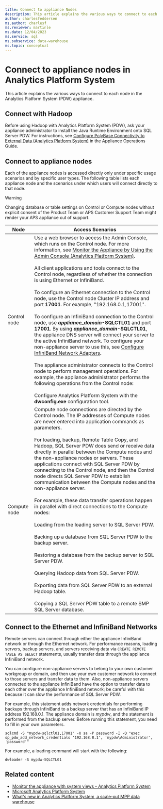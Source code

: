 ```yaml
---
title: Connect to appliance Nodes
description: This article explains the various ways to connect to each node in the Analytics Platform System appliance.
author: charlesfeddersen
ms.author: charlesf
ms.reviewer: martinle
ms.date: 12/04/2023
ms.service: sql
ms.subservice: data-warehouse
ms.topic: conceptual
---
```


# Connect to appliance nodes in Analytics Platform System
This article explains the various ways to connect to each node in the Analytics Platform System (PDW) appliance.  
  
## <a id="connecting-with-hadoop"></a> Connect with Hadoop
Before using Hadoop with Analytics Platform System (PDW), ask your appliance administrator to install the Java Runtime Environment onto SQL Server PDW. For instructions, see [Configure PolyBase Connectivity to External Data (Analytics Platform System)](configure-polybase-connectivity-to-external-data.md) in the Appliance Operations Guide.  
  
## <a id="ConnectingToIndividualNodes"></a> Connect to appliance nodes
Each of the appliance nodes is accessed directly only under specific usage scenarios and by specific user types. The following table lists each appliance node and the scenarios under which users will connect directly to that node.  
  
<!-- MISSING LINKS For information on the purpose of each node, see [Understanding SQL Server PDW (SQL Server PDW)](../sqlpdw/understanding-sql-server-pdw-sql-server-pdw.md).  -->  

> [!WARNING]  
> Changing database or table settings on Control or Compute nodes without explicit consent of the Product Team or APS Customer Support Team might render your APS appliance out of support.
  
|Node|Access Scenarios|
|-|-|
|Control node|Use a web browser to access the Admin Console, which runs on the Control node. For more information, see [Monitor the Appliance by Using the Admin Console (Analytics Platform System)](monitor-the-appliance-by-using-the-admin-console.md).<br /><br />All client applications and tools connect to the Control node, regardless of whether the connection is using Ethernet or InfiniBand.<br /><br />To configure an Ethernet connection to the Control node, use the Control node Cluster IP address and port **17001**. For example, "192.168.0.1,17001".<br /><br />To configure an InfiniBand connection to the Control node, use <strong>*appliance_domain*-SQLCTL01</strong> and port **17001**. By using <strong>*appliance_domain*-SQLCTL01</strong>, the appliance DNS server will connect your server to the active InfiniBand network. To configure your non-appliance server to use this, see [Configure InfiniBand Network Adapters](configure-infiniband-network-adapters.md).<br /><br />The appliance administrator connects to the Control node to perform management operations. For example, the appliance administrator performs the following operations from the Control node:<br /><br />Configure Analytics Platform System with the **dwconfig.exe** configuration tool.|  
|Compute node|Compute node connections are directed by the Control node. The IP addresses of Compute nodes are never entered into application commands as parameters.<br /><br />For loading, backup, Remote Table Copy, and Hadoop, SQL Server PDW does send or receive data directly in parallel between the Compute nodes and the non-appliance nodes or servers. These applications connect with SQL Server PDW by connecting to the Control node, and then the Control node directs SQL Server PDW to establish communication between the Compute nodes and the non-appliance server.<br /><br />For example, these data transfer operations happen in parallel with direct connections to the Compute nodes:<br /><br />Loading from the loading server to SQL Server PDW.<br /><br />Backing up a database from SQL Server PDW to the backup server.<br /><br />Restoring a database from the backup server to SQL Server PDW.<br /><br />Querying Hadoop data from SQL Server PDW.<br /><br />Exporting data from SQL Server PDW to an external Hadoop table.<br /><br />Copying a SQL Server PDW table to a remote SMP SQL Server database.|  
  
## <a id="connecting-to-the-ethernet-and-infiniband-networks"></a> Connect to the Ethernet and InfiniBand Networks
Remote servers can connect through either the appliance InfiniBand network or through the Ethernet network. For performance reasons, loading servers, backup servers, and servers receiving data via `CREATE REMOTE TABLE AS SELECT` statements, usually transfer data through the appliance InfiniBand network.  
  
You can configure non-appliance servers to belong to your own customer workgroup or domain, and then use your own customer network to connect to those servers and transfer data to them. Also, non-appliance servers connected to the appliance InfiniBand have the option to transfer data to each other over the appliance InfiniBand network; be careful with this because it can slow the performance of SQL Server PDW.  
  
For example, this statement adds network credentials for performing backups through InfiniBand to a backup server that has an InfiniBand IP address 192.168.0.1. The appliance domain is *mypdw*, and the statement is performed from the backup server. Before running this statement, you need to fill in your own parameters.  
  
```console
sqlcmd -S "mypdw-sqlctl01,17001" -U sa -P password -I -Q "exec sp_pdw_add_network_credentials '192.168.0.1', 'mypdw\Administrator', 'password'"  
```  
  
For example, a loading command will start with the following:  
  
```console
dwloader -S mypdw-SQLCTL01  
```  
  
<!-- MISSING LINKS ## See Also  
[Configure an External Windows System To Receive Remote Table Copies Using InfiniBand &#40;SQL Server PDW&#41;](../sqlpdw/configure-an-external-windows-system-to-receive-remote-table-copies-using-infiniband-sql-server-pdw.md)  
  -->  
  
## Related content

- [Monitor the appliance with system views - Analytics Platform System](monitor-the-appliance-by-using-system-views.md)
- [Microsoft Analytics Platform System](home-analytics-platform-system-aps-pdw.md)
- [What's new in Analytics Platform System, a scale-out MPP data warehouse](whats-new-analytics-platform-system.md)